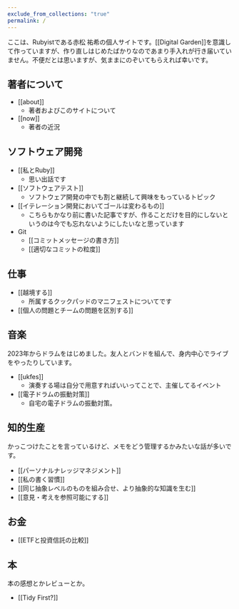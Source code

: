 ```yaml
---
exclude_from_collections: "true"
permalink: /
---
```

ここは、Rubyistである赤松 祐希の個人サイトです。[[Digital Garden]]を意識して作っていますが、作り直しはじめたばかりなのであまり手入れが行き届いていません。不便だとは思いますが、気ままにのぞいてもらえれば幸いです。

## 著者について

- [[about]]
	- 著者およびこのサイトについて
- [[now]]
	- 著者の近況

## ソフトウェア開発

- [[私とRuby]]
	- 思い出話です
- [[ソフトウェアテスト]]
	- ソフトウェア開発の中でも割と継続して興味をもっているトピック
- [[イテレーション開発においてゴールは変わるもの]]
	- こちらもかなり前に書いた記事ですが、作ることだけを目的にしないというのは今でも忘れないようにしたいなと思っています
- Git
	- [[コミットメッセージの書き方]]
	- [[適切なコミットの粒度]]

## 仕事

- [[越境する]]
	- 所属するクックパッドのマニフェストについてです
- [[個人の問題とチームの問題を区別する]]

## 音楽

2023年からドラムをはじめました。友人とバンドを組んで、身内中心でライブをやったりしています。

- [[ukfes]]
	- 演奏する場は自分で用意すればいいってことで、主催してるイベント
- [[電子ドラムの振動対策]]
	- 自宅の電子ドラムの振動対策。

## 知的生産

かっこつけたことを言っているけど、メモをどう管理するかみたいな話が多いです。

- [[パーソナルナレッジマネジメント]]
- [[私の書く習慣]]
- [[同じ抽象レベルのものを組み合せ、より抽象的な知識を生む]]
- [[意見・考えを参照可能にする]]

## お金

- [[ETFと投資信託の比較]]

## 本

本の感想とかレビューとか。

- [[Tidy First?]]

